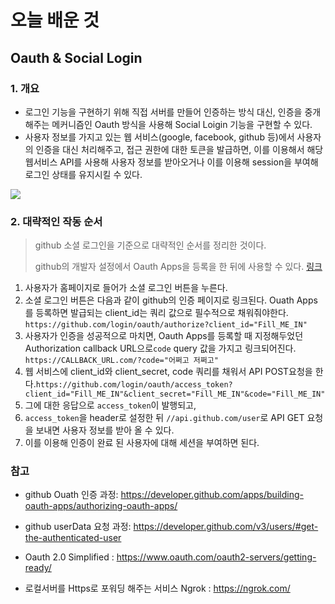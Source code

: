 # 오늘 배운 것

## Oauth & Social Login

### 1. 개요

+ 로그인 기능을 구현하기 위해 직접 서버를 만들어 인증하는 방식 대신, 인증을 중개해주는 메커니즘인 Oauth 방식을 사용해 Social Loigin 기능을 구현할 수 있다.
+ 사용자 정보를 가지고 있는 웹 서비스(google, facebook, github 등)에서 사용자의 인증을 대신 처리해주고, 접근 권한에 대한 토큰을 발급하면, 이를 이용해서 해당 웹서비스 API를 사용해 사용자 정보를 받아오거나 이를 이용해 session을 부여해 로그인 상태를 유지시킬 수 있다.

![](https://media.vlpt.us/images/harrycod/post/433dba0d-9d31-4205-adad-513e977606c7/Oauth2%20%EC%9E%91%EB%8F%99%EB%B0%A9%EC%8B%9D.png)

### 2. 대략적인 작동 순서

> github 소셜 로그인을 기준으로 대략적인 순서를 정리한 것이다.
>
> github의 개발자 설정에서 Oauth Apps을 등록을 한 뒤에 사용할 수 있다. [링크](https://github.com/settings/apps)

1. 사용자가 홈페이지로 들어가 소셜 로그인 버튼을 누른다.
2. 소셜 로그인 버튼은 다음과 같이 github의 인증 페이지로 링크된다. Ouath Apps를 등록하면 발급되는 client_id는 쿼리 값으로 필수적으로 채워줘야한다. `https://github.com/login/oauth/authorize?client_id="Fill_ME_IN"`
3. 사용자가 인증을 성공적으로 마치면, Oauth Apps를 등록할 때 지정해두었던 Authorization callback URL으로`code` query 값을 가지고 링크되어진다. `https://CALLBACK_URL.com/?code="어쩌고 저쩌고"`
4. 웹 서비스에 client_id와 client_secret, code 쿼리를 채워서 API POST요청을 한다.`https://github.com/login/oauth/access_token?client_id="Fill_ME_IN"&client_secret="Fill_ME_IN"&code="Fill_ME_IN"`
5. 그에 대한 응답으로 `access_token`이 발행되고,
6. `access_token`을  header로 설정한 뒤 `//api.github.com/user`로 API GET 요청을 보내면 사용자 정보를 받아 올 수 있다.
7. 이를 이용해 인증이 완료 된 사용자에 대해 세션을 부여하면 된다.

### 참고

+ github Ouath 인증 과정: https://developer.github.com/apps/building-oauth-apps/authorizing-oauth-apps/

+ github userData 요청 과정: https://developer.github.com/v3/users/#get-the-authenticated-user

+ Oauth 2.0 Simplified : https://www.oauth.com/oauth2-servers/getting-ready/
+ 로컬서버를 Https로 포워딩 해주는 서비스 Ngrok : https://ngrok.com/